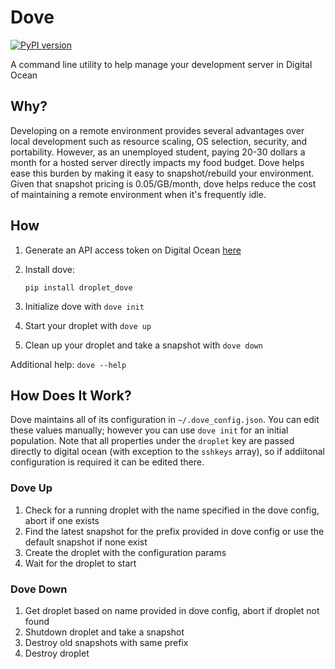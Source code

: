# Dove
[![PyPI version](https://badge.fury.io/py/droplet-dove.svg)](https://badge.fury.io/py/droplet-dove)

A command line utility to help manage your development server in Digital Ocean

## Why?

Developing on a remote environment provides several advantages over local development such as resource scaling, OS selection, security, and portability. However, as an unemployed student, paying 20-30 dollars a month for a hosted server directly impacts my food budget. Dove helps ease this burden by making it easy to snapshot/rebuild your environment. Given that snapshot pricing is 0.05/GB/month, dove helps reduce the cost of maintaining a remote environment when it's frequently idle.

## How

1.  Generate an API access token on Digital Ocean [here](https://cloud.digitalocean.com/account/api/)
2.  Install dove:

    ```
    pip install droplet_dove
    ```

3.  Initialize dove with `dove init`
4.  Start your droplet with `dove up`
5.  Clean up your droplet and take a snapshot with `dove down`

Additional help: `dove --help`

## How Does It Work?

Dove maintains all of its configuration in `~/.dove_config.json`. You can edit these values manually; however you can use `dove init` for an initial population. Note that all properties under the `droplet` key are passed directly to digital ocean (with exception to the `sshkeys` array), so if addiitonal configuration is required it can be edited there.

### Dove Up

1. Check for a running droplet with the name specified in the dove config, abort if one exists
2. Find the latest snapshot for the prefix provided in dove config or use the default snapshot if none exist
3. Create the droplet with the configuration params
4. Wait for the droplet to start

### Dove Down

1. Get droplet based on name provided in dove config, abort if droplet not found
2. Shutdown droplet and take a snapshot
3. Destroy old snapshots with same prefix
4. Destroy droplet
